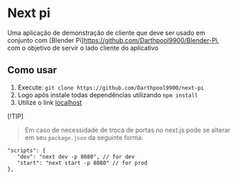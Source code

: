 
# Next pi
Uma aplicação de demonstração de cliente que deve ser usado em conjunto com [Blender Pi]https://github.com/Darthpool9900/Blender-Pi, com o objetivo de servir o lado cliente do aplicativo

## Como usar
1. Execute:
   `git clone https://github.com/Darthpool9900/next-pi`
2. Logo após instale todas dependências utilizando `npm install`
3. Utilize o link [localhost](http://localhost:3000)

[!TIP]
>Em caso de necessidade de troca de portas no next.js pode se alterar em seu `package.json` da seguinte forma:
 ```
"scripts": {
    "dev": "next dev -p 8080", // for dev 
    "start": "next start -p 8080" // for prod
},
```


